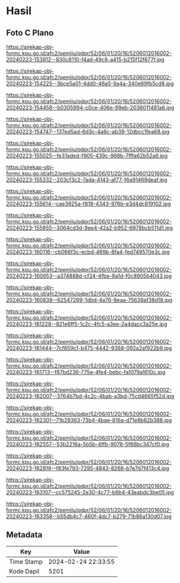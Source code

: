 # Hasil

## Foto C Plano

https://sirekap-obj-formc.kpu.go.id/afc2/pemilu/pdpr/52/06/01/20/16/5206012016002-20240223-153812--830c8110-f4ad-49c8-a415-b215f12f677f.jpg

https://sirekap-obj-formc.kpu.go.id/afc2/pemilu/pdpr/52/06/01/20/16/5206012016002-20240223-154225--3bce5a01-4dd0-46a5-9a4a-340e69fb5cd8.jpg

https://sirekap-obj-formc.kpu.go.id/afc2/pemilu/pdpr/52/06/01/20/16/5206012016002-20240223-154458--b0305994-c0ce-406e-99eb-2036011481a6.jpg

https://sirekap-obj-formc.kpu.go.id/afc2/pemilu/pdpr/52/06/01/20/16/5206012016002-20240223-154747--137ed5ad-6d3c-4a6c-ab38-12dbcc1fea68.jpg

https://sirekap-obj-formc.kpu.go.id/afc2/pemilu/pdpr/52/06/01/20/16/5206012016002-20240223-155025--fe31aded-f905-439c-968b-7fffa62b52a6.jpg

https://sirekap-obj-formc.kpu.go.id/afc2/pemilu/pdpr/52/06/01/20/16/5206012016002-20240223-155332--203cf3c2-7ada-4143-af77-f6a91469deaf.jpg

https://sirekap-obj-formc.kpu.go.id/afc2/pemilu/pdpr/52/06/01/20/16/5206012016002-20240223-155614--cae3925a-f818-4343-976b-e3d4dc819102.jpg

https://sirekap-obj-formc.kpu.go.id/afc2/pemilu/pdpr/52/06/01/20/16/5206012016002-20240223-155855--3064cd3d-9ee4-42a2-b952-6978bcb511d1.jpg

https://sirekap-obj-formc.kpu.go.id/afc2/pemilu/pdpr/52/06/01/20/16/5206012016002-20240223-160116--cb066f3c-ecbd-469b-8fa4-fed749570e3c.jpg

https://sirekap-obj-formc.kpu.go.id/afc2/pemilu/pdpr/52/06/01/20/16/5206012016002-20240223-160653--a374888d-cf24-4fbe-8a1d-f0c8905b4043.jpg

https://sirekap-obj-formc.kpu.go.id/afc2/pemilu/pdpr/52/06/01/20/16/5206012016002-20240223-160838--62547269-1dbd-4a76-8eaa-75638af38d18.jpg

https://sirekap-obj-formc.kpu.go.id/afc2/pemilu/pdpr/52/06/01/20/16/5206012016002-20240223-161228--821e6ff5-1c2c-4fc5-a3ee-2a4dacc3a25e.jpg

https://sirekap-obj-formc.kpu.go.id/afc2/pemilu/pdpr/52/06/01/20/16/5206012016002-20240223-161444--7cf859c1-b475-4442-9368-092a2af922b9.jpg

https://sirekap-obj-formc.kpu.go.id/afc2/pemilu/pdpr/52/06/01/20/16/5206012016002-20240223-161713--f87bd236-775e-4fe4-bebc-fa1079a1610c.jpg

https://sirekap-obj-formc.kpu.go.id/afc2/pemilu/pdpr/52/06/01/20/16/5206012016002-20240223-162007--3764b7bd-4c2c-4bab-a3bd-75cd4665f52d.jpg

https://sirekap-obj-formc.kpu.go.id/afc2/pemilu/pdpr/52/06/01/20/16/5206012016002-20240223-162301--71b29363-73b4-4bae-816a-d71e8b62b388.jpg

https://sirekap-obj-formc.kpu.go.id/afc2/pemilu/pdpr/52/06/01/20/16/5206012016002-20240223-162557--53b2216a-5b5b-4ffb-9078-5f66bc347cf0.jpg

https://sirekap-obj-formc.kpu.go.id/afc2/pemilu/pdpr/52/06/01/20/16/5206012016002-20240223-162819--f83fe793-7295-4843-8268-b7e7d7f413c4.jpg

https://sirekap-obj-formc.kpu.go.id/afc2/pemilu/pdpr/52/06/01/20/16/5206012016002-20240223-163107--cc575245-2e30-4c77-b6b4-43eabdc3be05.jpg

https://sirekap-obj-formc.kpu.go.id/afc2/pemilu/pdpr/52/06/01/20/16/5206012016002-20240223-163358--b55db4c7-460f-4dc7-b279-71b86a130d07.jpg


## Metadata

| Key        | Value               |
| ---------- | ------------------- |
| Time Stamp | 2024-02-24 22:33:55 |
| Kode Dapil | 5201                |



